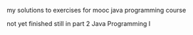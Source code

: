 my solutions to exercises for mooc java programming course

not yet finished still in part 2 Java Programming I
